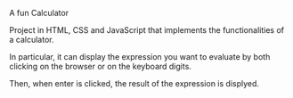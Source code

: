 A fun Calculator 

Project in HTML, CSS and JavaScript that implements the functionalities of a calculator.

In particular, it can display the expression you want to evaluate by both clicking on the browser 
or on the keyboard digits.

Then, when enter is clicked, the result of the expression is displyed.
